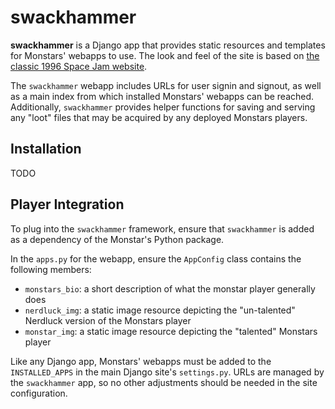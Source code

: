 # swackhammer

**swackhammer** is a Django app that provides static resources and templates for Monstars' webapps to use. The look and feel of the site is based on [the classic 1996 Space Jam website](https://www.spacejam.com/1996/jam.htm).

The `swackhammer` webapp includes URLs for user signin and signout, as well as a main index from which installed Monstars' webapps can be reached. Additionally, `swackhammer` provides helper functions for saving and serving any "loot" files that may be acquired by any deployed Monstars players.


## Installation

TODO


## Player Integration

To plug into the `swackhammer` framework, ensure that `swackhammer` is added as a dependency of the Monstar's Python package.

In the `apps.py` for the webapp, ensure the `AppConfig` class contains the following members:
 - `monstars_bio`: a short description of what the monstar player generally does
 - `nerdluck_img`: a static image resource depicting the "un-talented" Nerdluck version of the Monstars player
 - `monstar_img`: a static image resource depicting the "talented" Monstars player

Like any Django app, Monstars' webapps must be added to the `INSTALLED_APPS` in the main Django site's `settings.py`. URLs are managed by the `swackhammer` app, so no other adjustments should be needed in the site configuration.